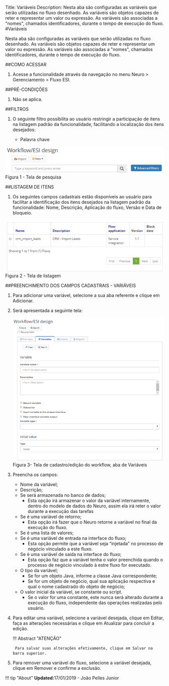 Title: Variáveis
Description: Nesta aba são configuradas as variáveis que serão utilizadas no fluxo desenhado. As variáveis são objetos capazes de reter e representar um valor ou expressão. As variáveis são associadas a "nomes", chamados identificadores, durante o tempo de execução do fluxo.    
#Variáveis 

Nesta aba são configuradas as variáveis que serão utilizadas no fluxo desenhado. As variáveis são objetos capazes de reter e representar um valor ou expressão. As variáveis são associadas a "nomes", chamados identificadores, durante o tempo de execução do fluxo.    

##COMO ACESSAR  

1. Acesse a funcionalidade através da navegação no menu Neuro > Gerenciamento > Fluxo ESI.  

##PRÉ-CONDIÇÕES  

1. Não se aplica. 

##FILTROS  

1. O seguinte filtro possibilita ao usuário restringir a participação de itens na listagem padrão da funcionalidade, facilitando a localização dos itens desejados:    

    * Palavra chave    

![Screenshot](images/Variables-fig01.png)  
Figura 1 - Tela de pesquisa  

##LISTAGEM DE ITENS 

1. Os seguintes campos cadastrais estão disponíveis ao usuário para facilitar a identificação dos itens desejados na listagem padrão da funcionalidade: Nome, Descrição, Aplicação do fluxo, Versão e Data de bloqueio.  

![Screenshot](images/Variables-fig02.png)    
Figura 2 - Tela de listagem   

##PREENCHIMENTO DOS CAMPOS CADASTRAIS - VARIÁVEIS     

1. Para adicionar uma variável, selecione a sua aba referente e clique em Adicionar.    
2. Será apresentada a seguinte tela:    

    ![Screenshot](images/Variables-fig03.png)   
    Figura 3- Tela de cadastro/edição do workflow, aba de Variáveis  

3. Preencha os campos:    

    * Nome da variável;  
    * Descrição;  
    * Se será armazenada no banco de dados;  
	    * Esta opção irá armazenar o valor da variável internamente, dentro do modelo de dados do Neuro, assim ela irá reter o valor             durante a execução das tarefas   
    * Se é uma variável de retorno;   
	    * Esta opção irá fazer que o Neuro retorne a variável no final da execução do fluxo.    
    * Se é uma lista de valores;  
    * Se é uma variável de entrada na interface do fluxo;  
	    * Esta opção permite que a variável seja “injetada” no processo de negócio vinculado a este fluxo.    
    * Se é uma variável de saída na interface do fluxo;   
	    * Esta opção faz que a variável tenha o valor preenchida quando o processo de negócio vinculado à estre fluxo for executado. 
    * O tipo da variável;  
	    * Se for um objeto Java, informe a classe Java correspondente;   
	    * Se for um objeto de negócio, qual sua aplicação respectiva e qual o nome cadastrado do objeto de negócio;   
    * O valor inicial da variável, se constante ou script.    
	    * Se o valor for uma constante, este nunca será alterado durante a execução do fluxo, independente das operações realizadas               pelo usuário.   

4. Para editar uma variável, selecione a variável desejada, clique em Editar, faça as alterações necessárias e clique em Atualizar para concluir a edição.   

    !!! Abstract "ATENÇÃO"  

        Para salvar suas alterações efetivamente, clique em Salvar na barra superior.  

5. Para remover uma variável do fluxo, selecione a variável desejada, clique em Remover e confirme a exclusão.  
	

!!! tip "About"
    <b>Updated:</b>17/01/2019 - João Pelles Junior

